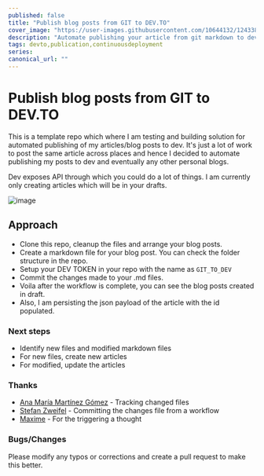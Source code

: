 ```yaml
---
published: false
title: "Publish blog posts from GIT to DEV.TO"
cover_image: "https://user-images.githubusercontent.com/10644132/124338461-f7744b00-db5c-11eb-8047-eb073cc632f3.png"
description: "Automate publishing your article from git markdown to dev"
tags: devto,publication,continuousdeployment
series:
canonical_url: ""
---
```


# Publish blog posts from GIT to DEV.TO

This is a template repo which where I am testing and building solution for automated publishing of my articles/blog posts to dev. It's just a lot of work to post the same article across places and hence I decided to automate publishing my posts to dev and eventually any other personal blogs.

Dev exposes API through which you could do a lot of things. I am currently only creating articles which will be in your drafts. 

![image](https://user-images.githubusercontent.com/10644132/124338461-f7744b00-db5c-11eb-8047-eb073cc632f3.png)


## Approach
- Clone this repo, cleanup the files and arrange your blog posts.
- Create a markdown file for your blog post. You can check the folder structure in the repo.
- Setup your DEV TOKEN in your repo with the name as `GIT_TO_DEV`
- Commit the changes made to your .md files.
- Voila after the workflow is complete, you can see the blog posts created in draft. 
- Also, I am persisting the json payload of the article with the id populated.

### Next steps
- Identify new files and modified markdown files
- For new files, create new articles
- For modified, update the articles


### Thanks
- [Ana María Martínez Gómez](https://github.com/Ana06/get-changed-files) - Tracking changed files
- [Stefan Zweifel](https://github.com/stefanzweifel/git-auto-commit-action) - Committing the changes file from a workflow
- [Maxime](https://dev.to/maxime1992/manage-your-dev-to-blog-posts-from-a-git-repo-and-use-continuous-deployment-to-auto-publish-update-them-143j) - For the triggering a thought

### Bugs/Changes
Please modify any typos or corrections and create a pull request to make this better.
